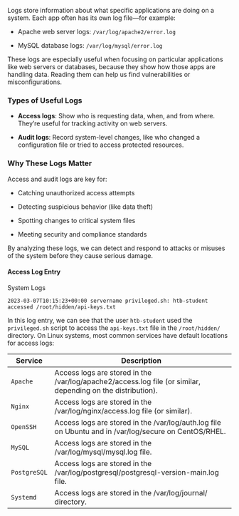 Logs store information about what specific applications are doing on a system. Each app often has its own log file—for example:

- Apache web server logs: `/var/log/apache2/error.log`
    
- MySQL database logs: `/var/log/mysql/error.log`
    

These logs are especially useful when focusing on particular applications like web servers or databases, because they show how those apps are handling data. Reading them can help us find vulnerabilities or misconfigurations.

### Types of Useful Logs

- **Access logs**: Show who is requesting data, when, and from where. They’re useful for tracking activity on web servers.
    
- **Audit logs**: Record system-level changes, like who changed a configuration file or tried to access protected resources.
    

### Why These Logs Matter

Access and audit logs are key for:

- Catching unauthorized access attempts
    
- Detecting suspicious behavior (like data theft)
    
- Spotting changes to critical system files
    
- Meeting security and compliance standards
    

By analyzing these logs, we can detect and respond to attacks or misuses of the system before they cause serious damage.


#### Access Log Entry

System Logs

```shell-session
2023-03-07T10:15:23+00:00 servername privileged.sh: htb-student accessed /root/hidden/api-keys.txt
```

In this log entry, we can see that the user `htb-student` used the `privileged.sh` script to access the `api-keys.txt` file in the `/root/hidden/` directory. On Linux systems, most common services have default locations for access logs:

|**Service**|**Description**|
|---|---|
|`Apache`|Access logs are stored in the /var/log/apache2/access.log file (or similar, depending on the distribution).|
|`Nginx`|Access logs are stored in the /var/log/nginx/access.log file (or similar).|
|`OpenSSH`|Access logs are stored in the /var/log/auth.log file on Ubuntu and in /var/log/secure on CentOS/RHEL.|
|`MySQL`|Access logs are stored in the /var/log/mysql/mysql.log file.|
|`PostgreSQL`|Access logs are stored in the /var/log/postgresql/postgresql-version-main.log file.|
|`Systemd`|Access logs are stored in the /var/log/journal/ directory.|